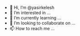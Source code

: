 - 👋 Hi, I’m @yasirkelesh
- 👀 I’m interested in ...
- 🌱 I’m currently learning ...
- 💞️ I’m looking to collaborate on ...
- 📫 How to reach me ...

<!---
yasirkelesh/yasirkelesh is a ✨ special ✨ repository because its `README.md` (this file) appears on your GitHub profile.
You can click the Preview link to take a look at your changes.
--->
